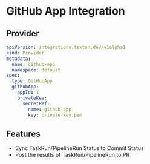 # GitHub App Integration

## Provider

```yaml
apiVersion: integrations.tekton.dev/v1alpha1
kind: Provider
metadata:
  name: github-app
  namespace: default
spec:
  type: GitHubApp
  githubApp:
    appId: 1
    privateKey:
      secretRef:
        name: github-app
        key: private-key.pem
```

## Features

- Sync TaskRun/PipelineRun Status to Commit Status
- Post the results of TaskRun/PipelineRun to PR

